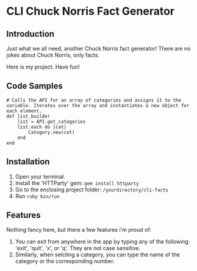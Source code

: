 # CLI Chuck Norris Fact Generator

## Introduction

Just what we all need, another Chuck Norris fact generator! There are no jokes about Chuck Norris, only facts. 

Here is my project. Have fun!

## Code Samples


    # Calls the API for an array of categories and assigns it to the variable. Iterates over the array and instantiates a new object for each element.
    def list_builder
        list = API.get_categories
        list.each do |cat|
            Category.new(cat)
        end
    end

## Installation

1. Open your terminal. 
2. Install the 'HTTParty' gem: `gem install httparty`
3. Go to the enclosing project folder: `/yourdirectory/cli-facts`
4. Run `ruby bin/run`

## Features

Nothing fancy here, but there a few features i'm proud of:

1. You can exit from anywhere in the app by typing any of the following: 'exit', 'quit', 'x', or 'q'. They are not case sensitive.
2. Similarly, when selcting a category, you can type the name of the category or the corresponding number.


